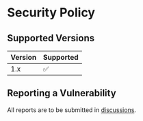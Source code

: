 # Security Policy

## Supported Versions

| Version | Supported          |
| ------- | ------------------ |
| 1.x   | :white_check_mark: |

## Reporting a Vulnerability

All reports are to be submitted in [discussions](https://github.com/vrindavan/careercomet/discussions).
